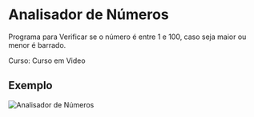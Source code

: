 # Analisador de Números

Programa para Verificar se o número é entre 1 e 100, caso seja maior ou menor é barrado.



Curso: Curso em Video



## Exemplo

![Analisador de Números](./Analisador.gif)
